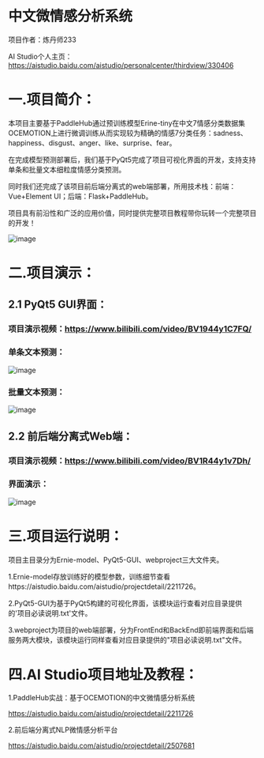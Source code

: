 # 中文微情感分析系统

项目作者：炼丹师233

AI Studio个人主页：https://aistudio.baidu.com/aistudio/personalcenter/thirdview/330406

# 一.项目简介：
本项目主要基于PaddleHub通过预训练模型Erine-tiny在中文7情感分类数据集OCEMOTION上进行微调训练从而实现较为精确的情感7分类任务：sadness、happiness、disgust、anger、like、surprise、fear。

在完成模型预测部署后，我们基于PyQt5完成了项目可视化界面的开发，支持支持单条和批量文本细粒度情感分类预测。

同时我们还完成了该项目前后端分离式的web端部署，所用技术栈：前端：Vue+Element UI；后端：Flask+PaddleHub。

项目具有前沿性和广泛的应用价值，同时提供完整项目教程带你玩转一个完整项目的开发！

![image](https://github.com/hchhtc123/Sentiment-analysis/blob/main/show_picture/%E6%8A%80%E6%9C%AF%E8%B7%AF%E7%BA%BF.png)

# 二.项目演示：

## 2.1 PyQt5 GUI界面：
### 项目演示视频：https://www.bilibili.com/video/BV1944y1C7FQ/

### 单条文本预测：
![image](https://github.com/hchhtc123/Sentiment-analysis/blob/main/show_picture/GUI-%E5%8D%95%E6%9D%A1%E9%A2%84%E6%B5%8B.png)

### 批量文本预测：
![image](https://github.com/hchhtc123/Sentiment-analysis/blob/main/show_picture/GUI-%E6%89%B9%E9%87%8F%E9%A2%84%E6%B5%8B.png)

## 2.2 前后端分离式Web端：
### 项目演示视频：https://www.bilibili.com/video/BV1R44y1v7Dh/

### 界面演示：
![image](https://github.com/hchhtc123/Sentiment-analysis/blob/main/show_picture/web-%E9%A2%84%E6%B5%8B.png)


# 三.项目运行说明：
项目主目录分为Ernie-model、PyQt5-GUI、webproject三大文件夹。

1.Ernie-model存放训练好的模型参数，训练细节查看https://aistudio.baidu.com/aistudio/projectdetail/2211726。

2.PyQt5-GUI为基于PyQt5构建的可视化界面，该模块运行查看对应目录提供的'项目必读说明.txt'文件。

3.webproject为项目的web端部署，分为FrontEnd和BackEnd即前端界面和后端服务两大模块，该模块运行同样查看对应目录提供的"项目必读说明.txt"文件。

# 四.AI Studio项目地址及教程：
 1.PaddleHub实战：基于OCEMOTION的中文微情感分析系统
 
 https://aistudio.baidu.com/aistudio/projectdetail/2211726

 2.前后端分离式NLP微情感分析平台
 
 https://aistudio.baidu.com/aistudio/projectdetail/2507681
